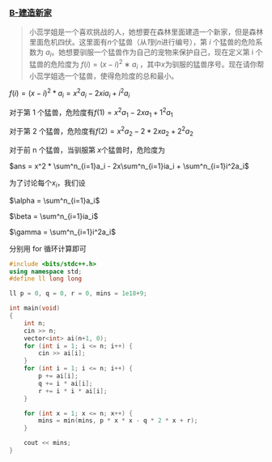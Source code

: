 ### [B-建造新家](https://ac.nowcoder.com/acm/contest/98528/B)

> 小蕊学姐是一个喜欢挑战的人，她想要在森林里面建造一个新家，但是森林里面危机四伏。这里面有*n*个猛兽（从*1*到*n*进行编号），第 *i* 个猛兽的危险系数为 $a_i$。她想要驯服一个猛兽作为自己的宠物来保护自己，现在定义第 i 个猛兽的危险度为 $f(i)=(x−i)^2∗a_i$ ，其中*x*为驯服的猛兽序号。现在请你帮小蕊学姐选一个猛兽，使得危险度的总和最小。

$f(i) = (x-i)^2*a_i = x^2a_i-2xia_i+i^2a_i$

对于第 1 个猛兽，危险度有$f(1) = x^2a_1-2xa_1+1^2a_1$

对于第 2 个猛兽，危险度有$f(2) = x^2a_2-2*2xa_2+2^2a_2$

对于前 n 个猛兽，当驯服第 $x$个猛兽时，危险度为

$ans = x^2 * \sum^n_{i=1}a_i - 2x\sum^n_{i=1}ia_i + \sum^n_{i=1}i^2a_i$

为了讨论每个$x_i$，我们设

$\alpha = \sum^n_{i=1}a_i$

$\beta = \sum^n_{i=1}ia_i$

$\gamma = \sum^n_{i=1}i^2a_i$

分别用 for 循环计算即可

```c++
#include <bits/stdc++.h>
using namespace std;
#define ll long long 

ll p = 0, q = 0, r = 0, mins = 1e18+9;

int main(void)
{
	int n;
	cin >> n;
	vector<int> ai(n+1, 0);
	for (int i = 1; i <= n; i++) {
		cin >> ai[i];
	}
	for (int i = 1; i <= n; i++) { 
		p += ai[i];
		q += i * ai[i];
		r += i * i * ai[i];
	}

	for (int x = 1; x <= n; x++) {
		mins = min(mins, p * x * x - q * 2 * x + r);
	}

	cout << mins;
}
```



